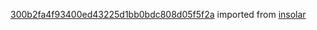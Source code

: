 [300b2fa4f93400ed43225d1bb0bdc808d05f5f2a](https://github.com/insolar/insolar/commit/300b2fa4f93400ed43225d1bb0bdc808d05f5f2a) imported from [insolar](https://github.com/insolar/insolar)
